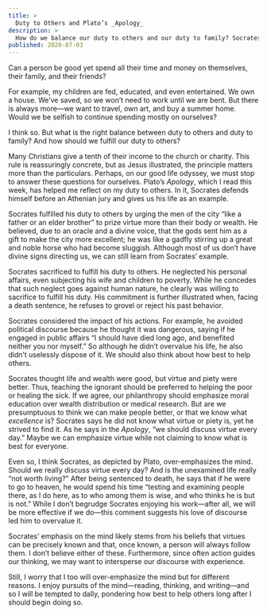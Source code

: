 ```yaml
---
title: >
  Duty to Others and Plato’s _Apology_
description: >
  How do we balance our duty to others and our duty to family? Socrates’ life, as presented in Plato’s _Apology_, provides material for reflection.
published: 2020-07-03
---
```


Can a person be good yet spend all their time and money on themselves, their family, and their friends?

For example, my children are fed, educated, and even entertained. We own a house. We’ve saved, so we won’t need to work until we are bent. But there is always more—we want to travel, own art, and buy a summer home. Would we be selfish to continue spending mostly on ourselves?

I think so. But what is the right balance between duty to others and duty to family? And how should we fulfill our duty to others?

Many Christians give a tenth of their income to the church or charity. This rule is reassuringly concrete, but as Jesus illustrated, the principle matters more than the particulars. Perhaps, on our good life odyssey, we must stop to answer these questions for ourselves. Plato’s _Apology_, which I read this week, has helped me reflect on my duty to others. In it, Socrates defends himself before an Athenian jury and gives us his life as an example.

Socrates fulfilled his duty to others by urging the men of the city “like a father or an elder brother” to prize virtue more than their body or wealth. He believed, due to an oracle and a divine voice, that the gods sent him as a gift to make the city more excellent; he was like a gadfly stirring up a great and noble horse who had become sluggish. Although most of us don’t have divine signs directing us, we can still learn from Socrates’ example.

Socrates sacrificed to fulfill his duty to others. He neglected his personal affairs, even subjecting his wife and children to poverty. While he concedes that such neglect goes against human nature, he clearly was willing to sacrifice to fulfill his duty.  His commitment is further illustrated when, facing a death sentence, he refuses to grovel or reject his past behavior.

Socrates considered the impact of his actions. For example, he avoided political discourse because he thought it was dangerous, saying if he engaged in public affairs “I should have died long ago, and benefited neither you nor myself.” So although he didn’t overvalue his life, he also didn’t uselessly dispose of it. We should also think about how best to help others.

Socrates thought life and wealth were good, but virtue and piety were better. Thus, teaching the ignorant should be preferred to helping the poor or healing the sick. If we agree, our philanthropy should emphasize moral education over wealth distribution or medical research. But are we presumptuous to think we can make people better, or that we know what _excellence_ is? Socrates says he did not know what virtue or piety is, yet he strived to find it. As he says in the _Apology_, “we should discuss virtue every day.” Maybe we can emphasize virtue while not claiming to know what is best for everyone.

Even so, I think Socrates, as depicted by Plato, over-emphasizes the mind. Should we really discuss virtue every day? And is the unexamined life really “not worth living?” After being sentenced to death, he says that if he were to go to heaven, he would spend his time “testing and examining people there, as I do here, as to who among them is wise, and who thinks he is but is not.” While I don’t begrudge Socrates enjoying his work—after all, we will be more effective if we do—this comment suggests his love of discourse led him to overvalue it.

Socrates’ emphasis on the mind likely stems from his beliefs that virtues can be precisely known and that, once known, a person will always follow them. I don’t believe either of these. Furthermore, since often action guides our thinking, we may want to intersperse our discourse with experience.

Still, I worry that I too will over-emphasize the mind but for different reasons. I enjoy pursuits of the mind—reading, thinking, and writing—and so I will be tempted to dally, pondering how best to help others long after I should begin doing so.
